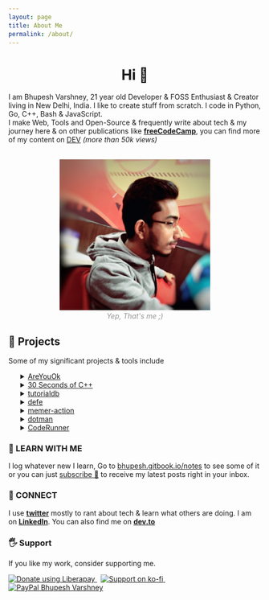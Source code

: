 ```yaml
---
layout: page
title: About Me
permalink: /about/
---
```


<!--<style type="text/css">
	input[type=text],textarea {
	  width: 100%;
	  padding: 12px 20px;
	  margin: 8px 0;
	  display: inline-block;
	  border: 1px solid #ccc;
	  border-radius: 4px;
	  box-sizing: border-box;
	}

	input[type=submit] {
	  width: 100%;
	  background-color: #7C10DC;
	  color: white;
	  padding: 14px 20px;
	  margin: 8px 0;
	  border: none;
	  border-radius: 20px;
	  cursor: pointer;
	}

	input[type=submit]:hover {
	  background-color: #464ec4;
	}

	input[type=email] {
	 width: 100%;
	 padding: 12px 20px;
	 margin: 8px 0;
	 display: inline-block;
	 border: 1px solid #ccc;
         border-radius: 4px;
         box-sizing: border-box;
	}

</style>
-->
<h1 align="center">Hi 👋</h1>

I am Bhupesh Varshney, 21 year old Developer & FOSS Enthusiast & Creator living in New Delhi, India. I like to create stuff from scratch.
I code in Python, Go, C++, Bash & JavaScript.<br>
I make Web, Tools and Open-Source & frequently write about tech & my journey here & on other publications like [**freeCodeCamp**](https://www.freecodecamp.org/news/author/bhupesh/), you can find more of my content on [DEV](https://dev.to/bhupesh) _(more than 50k views)_

<br>
<center>
<img alt="Bhupesh Varshney Profile Image" src="https://raw.githubusercontent.com/Bhupesh-V/Bhupesh-V.github.io/master/images/profile1.jpg" height="300px">
<figcaption align="center" style="color: #939393;"><i>Yep, That's me ;)</i></figcaption>
</center>

<!-- ### 🌐 API
I am availabe as an API too 😜,

<img alt="Bhupesh's API" src="https://raw.githubusercontent.com/Bhupesh-V/Bhupesh-V.github.io/master/images/blog6.png" height="200px">
 -->
## 👷 Projects
Some of my significant projects & tools include

<ul style="list-style-type: ''; ">
	<li><details><summary><a href="https://github.com/Bhupesh-V/areyouok">AreYouOk</a></summary>
	A fast and easy to use URL health checker ⛑️  Keep your links healthy during tough times.
	</details></li>
	<li><details><summary><a href="https://github.com/Bhupesh-V/30-seconds-of-cpp">30 Seconds of C++</a></summary>
	A collection of STL (Standard Template Library) features of C++ which can be learned in 30 seconds or less.
	</details></li>
	<li><details><summary><a href="https://github.com/Bhupesh-V/tutorialdb">tutorialdb</a></summary>
	tutorialdb is a small scale search engine for programming/dev tutorials, it is meant to help anyone who is getting started to learn a new technology
	</details></li>
	<li><details><summary><a href="https://github.com/Bhupesh-V/defe">defe</a></summary>
	A Tech feed Aggregator for Developers & Tech Enthusiasts
	</details></li>	
	<li><details><summary><a href="https://github.com/Bhupesh-V/memer-action">memer-action</a></summary>
	A GitHub Action for Programmer Memes xD
	</details></li>
	<li><details><summary><a href="https://github.com/Bhupesh-V/dotman">dotman</a></summary>
	dotman is a simple, elegant & easy to use dotfiles manager 🖖🏽
	</details></li>
	<li><details><summary><a href="https://github.com/codeclassroom/CodeRunner">CodeRunner</a></summary>
	A judge for your programs, run and test your programs through Python
	</details></li>
</ul>

### 📖 LEARN WITH ME
I log whatever new I learn, Go to <a href="https://bhupesh.gitbook.io/notes"  class="mark">bhupesh.gitbook.io/notes</a> to see some of it or you can just [subscribe 🚀](https://buttondown.email/bhupesh) to receive my latest posts right in your inbox.

### 🦄 CONNECT
I use [**twitter**](https://twitter.com/bhupeshimself) mostly to rant about tech & learn what others are doing. I am on [**LinkedIn**](https://www.linkedin.com/in/bhupesh-v/). You can also find me on [**dev.to**](https://dev.to/bhupesh)

### 🖐 Support 
If you like my work, consider supporting me.

<a href="https://liberapay.com/bhupesh/donate">
	<img alt="Donate using Liberapay" src="https://liberapay.com/assets/widgets/donate.svg" height="40">
</a>&nbsp;
<a href="https://ko-fi.com/bhupesh">
	<img title="ko-fi/bhupesh" alt="Support on ko-fi" src="https://user-images.githubusercontent.com/34342551/88784787-12507980-d1ae-11ea-82fe-f55753340168.png" width="185">
</a>&nbsp;
<a href="https://paypal.me/BhupeshVarshney">
	<img title="PayPal Bhupesh Varshney" alt="PayPal Bhupesh Varshney" src="https://img.shields.io/badge/PayPal-00457C?style=for-the-badge&logo=paypal&logoColor=white" width="120">
</a>

<!-- <div id="contactform"> -->
<!-- <form enctype="text/plain" action="https://docs.google.com/forms/d/e/1FAIpQLSfim3RiM1NLrTszkwOv2uJ8mFMfZR6WZU-qKK6oRUlgA9vjuw/formResponse?" target="hidden_iframe" onsubmit="submitted=true;"> -->
<!-- <input type="email" name="entry.389706550" id="entry.389706550" placeholder="yo@hello.com" required /> -->
<!-- <input type="text" name="entry.1867581834" id="entry.1867581834" placeholder="Name" required /> -->
<!-- <textarea style="overflow:auto;resize:none;" name="entry.973008035" id="entry.973008035" placeholder="Send me a Hi.👋 :)" rows="4"></textarea> -->
<!-- <input type="submit" id="contact-button" value="Send" onclick="msg()"> -->
<!-- </form> -->
<!-- <iframe name="hidden_iframe" id="hidden_iframe" style="display:none;" onload="if(submitted) { clear()}"></iframe> -->
<!-- </div> -->

